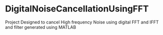 # DigitalNoiseCancellationUsingFFT
Project Designed to cancel High frequency Noise using digital FFT and IFFT and filter generated using MATLAB
